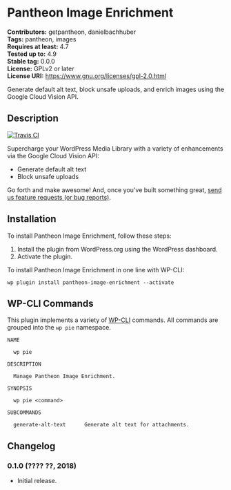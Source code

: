 # Pantheon Image Enrichment #
**Contributors:** getpantheon, danielbachhuber  
**Tags:** pantheon, images  
**Requires at least:** 4.7  
**Tested up to:** 4.9  
**Stable tag:** 0.0.0  
**License:** GPLv2 or later  
**License URI:** https://www.gnu.org/licenses/gpl-2.0.html  

Generate default alt text, block unsafe uploads, and enrich images using the Google Cloud Vision API.

## Description ##

[![Travis CI](https://travis-ci.org/danielbachhuber/pantheon-image-enrichment.svg?branch=master)](https://travis-ci.org/danielbachhuber/pantheon-image-enrichment)

Supercharge your WordPress Media Library with a variety of enhancements via the Google Cloud Vision API:

* Generate default alt text
* Block unsafe uploads

Go forth and make awesome! And, once you've built something great, [send us feature requests (or bug reports)](https://github.com/danielbachhuber/pantheon-image-enrichment/issues).

## Installation ##

To install Pantheon Image Enrichment, follow these steps:

1. Install the plugin from WordPress.org using the WordPress dashboard.
2. Activate the plugin.

To install Pantheon Image Enrichment in one line with WP-CLI:

    wp plugin install pantheon-image-enrichment --activate

## WP-CLI Commands ##

This plugin implements a variety of [WP-CLI](https://wp-cli.org) commands. All commands are grouped into the `wp pie` namespace.

    NAME
    
      wp pie
    
    DESCRIPTION
    
      Manage Pantheon Image Enrichment.
    
    SYNOPSIS
    
      wp pie <command>
    
    SUBCOMMANDS
    
      generate-alt-text      Generate alt text for attachments.

## Changelog ##

### 0.1.0 (???? ??, 2018) ###
* Initial release.

